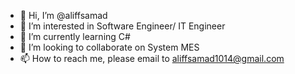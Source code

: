 - 👋 Hi, I’m @aliffsamad
- 👀 I’m interested in Software Engineer/ IT Engineer
- 🌱 I’m currently learning C#
- 💞️ I’m looking to collaborate on System MES 
- 📫 How to reach me, please email to aliffsamad1014@gmail.com

<!---
aliffsamad/aliffsamad is a ✨ special ✨ repository because its `README.md` (this file) appears on your GitHub profile.
You can click the Preview link to take a look at your changes.
--->
